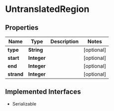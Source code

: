 

# UntranslatedRegion


## Properties

Name | Type | Description | Notes
------------ | ------------- | ------------- | -------------
**type** | **String** |  |  [optional]
**start** | **Integer** |  |  [optional]
**end** | **Integer** |  |  [optional]
**strand** | **Integer** |  |  [optional]


## Implemented Interfaces

* Serializable


